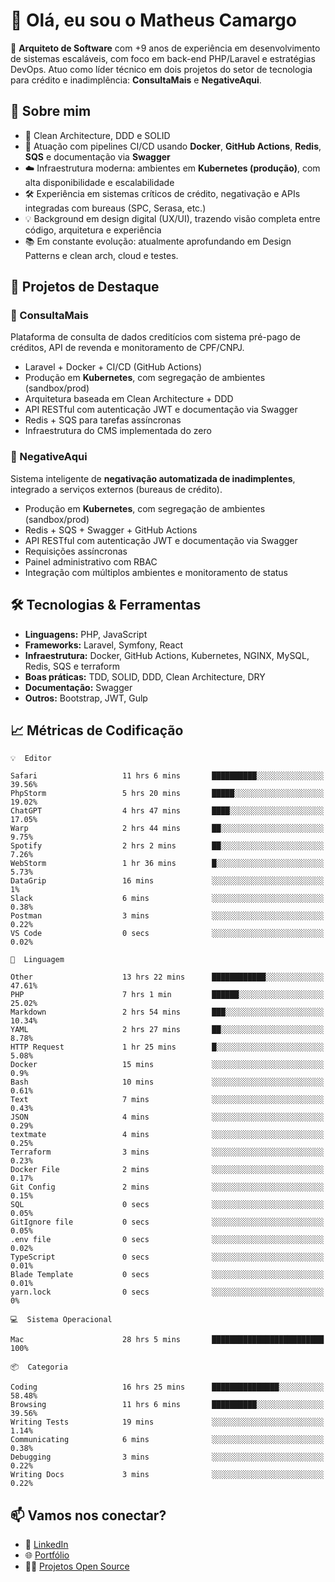 # 👋 Olá, eu sou o Matheus Camargo

🎯 **Arquiteto de Software** com +9 anos de experiência em desenvolvimento de sistemas escaláveis, com foco em back-end PHP/Laravel e estratégias DevOps. Atuo como líder técnico em dois projetos do setor de tecnologia para crédito e inadimplência: **ConsultaMais** e **NegativeAqui**.

## 🧠 Sobre mim

- 🚀 Clean Architecture, DDD e SOLID
- 🔁 Atuação com pipelines CI/CD usando **Docker**, **GitHub Actions**, **Redis**, **SQS** e documentação via **Swagger**
- ☁️ Infraestrutura moderna: ambientes em **Kubernetes (produção)**, com alta disponibilidade e escalabilidade
- 🛠️ Experiência em sistemas críticos de crédito, negativação e APIs integradas com bureaus (SPC, Serasa, etc.)
- 💡 Background em design digital (UX/UI), trazendo visão completa entre código, arquitetura e experiência
- 📚 Em constante evolução: atualmente aprofundando em Design Patterns e clean arch, cloud e testes.

## 🚧 Projetos de Destaque

### 🔹 ConsultaMais
Plataforma de consulta de dados creditícios com sistema pré-pago de créditos, API de revenda e monitoramento de CPF/CNPJ.

- Laravel + Docker + CI/CD (GitHub Actions)
- Produção em **Kubernetes**, com segregação de ambientes (sandbox/prod)
- Arquitetura baseada em Clean Architecture + DDD
- API RESTful com autenticação JWT e documentação via Swagger
- Redis + SQS para tarefas assíncronas
- Infraestrutura do CMS implementada do zero

### 🔹 NegativeAqui
Sistema inteligente de **negativação automatizada de inadimplentes**, integrado a serviços externos (bureaus de crédito).

- Produção em **Kubernetes**, com segregação de ambientes (sandbox/prod)
- Redis + SQS + Swagger + GitHub Actions
- API RESTful com autenticação JWT e documentação via Swagger
- Requisições assíncronas
- Painel administrativo com RBAC
- Integração com múltiplos ambientes e monitoramento de status

## 🛠️ Tecnologias & Ferramentas

- **Linguagens:** PHP, JavaScript
- **Frameworks:** Laravel, Symfony, React
- **Infraestrutura:** Docker, GitHub Actions, Kubernetes, NGINX, MySQL, Redis, SQS e terraform
- **Boas práticas:** TDD, SOLID, DDD, Clean Architecture, DRY
- **Documentação:** Swagger
- **Outros:** Bootstrap, JWT, Gulp

## 📈 Métricas de Codificação

```text
💡  Editor

Safari                   11 hrs 6 mins       ██████████░░░░░░░░░░░░░░░     39.56%
PhpStorm                 5 hrs 20 mins       █████░░░░░░░░░░░░░░░░░░░░     19.02%
ChatGPT                  4 hrs 47 mins       ████░░░░░░░░░░░░░░░░░░░░░     17.05%
Warp                     2 hrs 44 mins       ██░░░░░░░░░░░░░░░░░░░░░░░      9.75%
Spotify                  2 hrs 2 mins        ██░░░░░░░░░░░░░░░░░░░░░░░      7.26%
WebStorm                 1 hr 36 mins        █░░░░░░░░░░░░░░░░░░░░░░░░      5.73%
DataGrip                 16 mins             ░░░░░░░░░░░░░░░░░░░░░░░░░         1%
Slack                    6 mins              ░░░░░░░░░░░░░░░░░░░░░░░░░      0.38%
Postman                  3 mins              ░░░░░░░░░░░░░░░░░░░░░░░░░      0.22%
VS Code                  0 secs              ░░░░░░░░░░░░░░░░░░░░░░░░░      0.02%
```
```text
💬  Linguagem

Other                    13 hrs 22 mins      ████████████░░░░░░░░░░░░░     47.61%
PHP                      7 hrs 1 min         ██████░░░░░░░░░░░░░░░░░░░     25.02%
Markdown                 2 hrs 54 mins       ███░░░░░░░░░░░░░░░░░░░░░░     10.34%
YAML                     2 hrs 27 mins       ██░░░░░░░░░░░░░░░░░░░░░░░      8.78%
HTTP Request             1 hr 25 mins        █░░░░░░░░░░░░░░░░░░░░░░░░      5.08%
Docker                   15 mins             ░░░░░░░░░░░░░░░░░░░░░░░░░       0.9%
Bash                     10 mins             ░░░░░░░░░░░░░░░░░░░░░░░░░      0.61%
Text                     7 mins              ░░░░░░░░░░░░░░░░░░░░░░░░░      0.43%
JSON                     4 mins              ░░░░░░░░░░░░░░░░░░░░░░░░░      0.29%
textmate                 4 mins              ░░░░░░░░░░░░░░░░░░░░░░░░░      0.25%
Terraform                3 mins              ░░░░░░░░░░░░░░░░░░░░░░░░░      0.23%
Docker File              2 mins              ░░░░░░░░░░░░░░░░░░░░░░░░░      0.17%
Git Config               2 mins              ░░░░░░░░░░░░░░░░░░░░░░░░░      0.15%
SQL                      0 secs              ░░░░░░░░░░░░░░░░░░░░░░░░░      0.05%
GitIgnore file           0 secs              ░░░░░░░░░░░░░░░░░░░░░░░░░      0.05%
.env file                0 secs              ░░░░░░░░░░░░░░░░░░░░░░░░░      0.02%
TypeScript               0 secs              ░░░░░░░░░░░░░░░░░░░░░░░░░      0.01%
Blade Template           0 secs              ░░░░░░░░░░░░░░░░░░░░░░░░░      0.01%
yarn.lock                0 secs              ░░░░░░░░░░░░░░░░░░░░░░░░░         0%
```
```text
💻  Sistema Operacional

Mac                      28 hrs 5 mins       █████████████████████████       100%
```
```text
📦  Categoria

Coding                   16 hrs 25 mins      ███████████████░░░░░░░░░░     58.48%
Browsing                 11 hrs 6 mins       ██████████░░░░░░░░░░░░░░░     39.56%
Writing Tests            19 mins             ░░░░░░░░░░░░░░░░░░░░░░░░░      1.14%
Communicating            6 mins              ░░░░░░░░░░░░░░░░░░░░░░░░░      0.38%
Debugging                3 mins              ░░░░░░░░░░░░░░░░░░░░░░░░░      0.22%
Writing Docs             3 mins              ░░░░░░░░░░░░░░░░░░░░░░░░░      0.22%
```

## 📫 Vamos nos conectar?

- 💼 [LinkedIn](https://www.linkedin.com/in/matheuscamargoxavier)
- 🌐 [Portfólio](https://matheuscamargo.co)
- 🧑‍💻 [Projetos Open Source](https://github.com/bymatheus)
